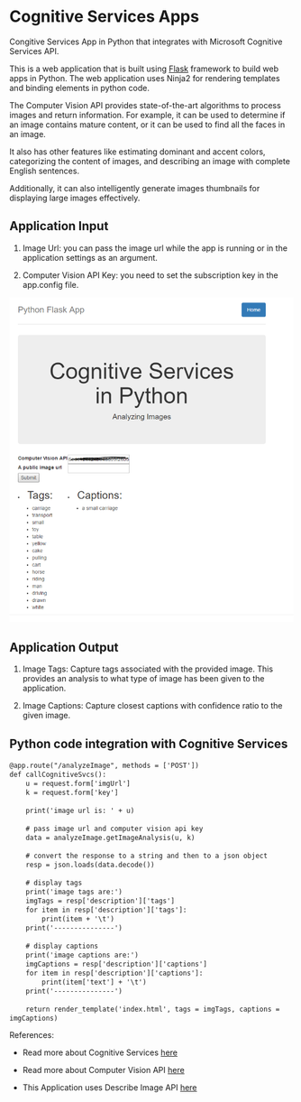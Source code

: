 # Cognitive Services Apps
Congitive Services App in Python that integrates with Microsoft Cognitive Services API. 

This is a web application that is built using [Flask](http://flask.pocoo.org/) framework to build web apps in Python. 
The web application uses Ninja2 for rendering templates and binding elements in python code.

The Computer Vision API provides state-of-the-art algorithms to process images and return information. 
For example, it can be used to determine if an image contains mature content, or it can be used to find all the faces in an image. 

It also has other features like estimating dominant and accent colors, categorizing the content of images, and describing an image with complete English sentences. 

Additionally, it can also intelligently generate images thumbnails for displaying large images effectively.


## Application Input

1. Image Url: you can pass the image url while the app is running or in the application settings as an argument.

2. Computer Vision API Key: you need to set the subscription key in the app.config file.


![Application Output](/Output.PNG)


## Application Output

1. Image Tags: Capture tags associated with the provided image. This provides an analysis to what type of image has been given to the application.

2. Image Captions: Capture closest captions with confidence ratio to the given image.

## Python code integration with Cognitive Services

```
@app.route("/analyzeImage", methods = ['POST'])
def callCognitiveSvcs():
    u = request.form['imgUrl']
    k = request.form['key']
    
    print('image url is: ' + u)
    
    # pass image url and computer vision api key
    data = analyzeImage.getImageAnalysis(u, k)

    # convert the response to a string and then to a json object
    resp = json.loads(data.decode())
  
    # display tags
    print('image tags are:')
    imgTags = resp['description']['tags']
    for item in resp['description']['tags']:
        print(item + '\t')
    print('---------------')

    # display captions
    print('image captions are:')
    imgCaptions = resp['description']['captions']
    for item in resp['description']['captions']:
        print(item['text'] + '\t')
    print('---------------')
    
    return render_template('index.html', tags = imgTags, captions = imgCaptions)

```

References:
+ Read more about Cognitive Services [here](https://www.microsoft.com/cognitive-services/)

+ Read more about Computer Vision API [here](https://www.microsoft.com/cognitive-services/en-us/computer-vision-api)

+ This Application uses Describe Image API [here](https://www.microsoft.com/cognitive-services/en-us/Computer-Vision-API/documentation/DescribingImages)
